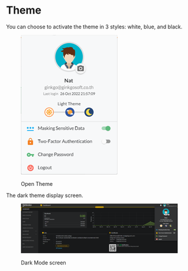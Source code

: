 # Theme

You can choose to activate the theme in 3 styles: white, blue, and black.

<figure><img src="../.gitbook/assets/image (6).png" alt=""><figcaption><p>Open Theme</p></figcaption></figure>

The dark theme display screen.

<figure><img src="../.gitbook/assets/image (24).png" alt=""><figcaption><p>Dark Mode screen</p></figcaption></figure>

